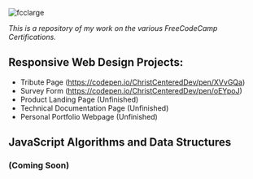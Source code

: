 ![fcclarge](https://user-images.githubusercontent.com/24855472/35596023-96085cb6-05e6-11e8-96cc-7f691eeb8f7b.png)

*This is a repository of my work on the various FreeCodeCamp Certifications.*

## Responsive Web Design Projects:
- Tribute Page (https://codepen.io/ChristCenteredDev/pen/XVvGQa)
- Survey Form (https://codepen.io/ChristCenteredDev/pen/oEYpoJ)
- Product Landing Page (Unfinished)
- Technical Documentation Page (Unfinished)
- Personal Portfolio Webpage (Unfinished)
 
## JavaScript Algorithms and Data Structures
### (Coming Soon)